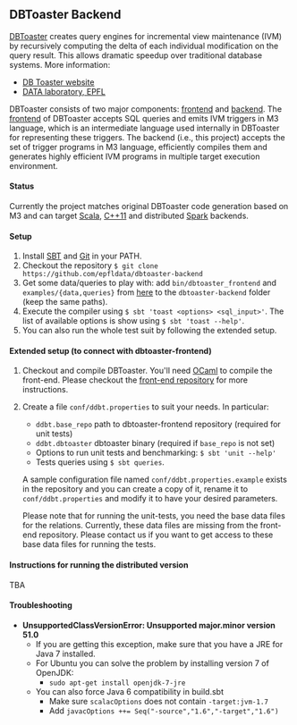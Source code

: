 ## DBToaster Backend

[DBToaster](http://www.dbtoaster.org) creates query engines for incremental view maintenance (IVM) by recursively computing the delta of each individual modification on the query result. This allows dramatic
speedup over traditional database systems. More information:

   * [DB Toaster website](http://www.dbtoaster.org)
   * [DATA laboratory, EPFL](http://data.epfl.ch/dbtoaster)

DBToaster consists of two major components: [frontend](https://github.com/mdashti/DDBtoaster) and [backend](https://github.com/epfldata/dbtoaster-backend). The [frontend](https://github.com/dbtoaster/dbtoaster-a5) of DBToaster accepts SQL queries and emits IVM triggers in M3 language, which is an intermediate language used internally in DBToaster for representing these triggers. The backend (i.e., this project) accepts the set of trigger programs in M3 language, efficiently compiles them and generates highly efficient IVM programs in multiple target execution environment.

#### Status
Currently the project matches original DBToaster code generation based on M3 and can target
 [Scala](http://scala-lang.org),
 [C++11](http://www.stroustrup.com/C++11FAQ.html) and distributed
 [Spark](http://spark.apache.org/) backends.

#### Setup
1. Install [SBT](http://www.scala-sbt.org/release/docs/Getting-Started/Setup.html) and [Git](http://git-scm.com) in your PATH.
2. Checkout the repository `$ git clone https://github.com/epfldata/dbtoaster-backend`
3. Get some data/queries to play with: add `bin/dbtoaster_frontend` and `examples/{data,queries}` from [here](https://dbtoaster.github.io/) to the `dbtoaster-backend` folder (keep the same paths).
4. Execute the compiler using `$ sbt 'toast <options> <sql_input>'`. The list of available options is show using `$ sbt 'toast --help'`.
5. You can also run the whole test suit by following the extended setup.

#### Extended setup (to connect with dbtoaster-frontend)
1. Checkout and compile DBToaster. You'll need [OCaml](http://caml.inria.fr/download.en.html) to compile the front-end. Please checkout the [front-end repository](https://github.com/dbtoaster/dbtoaster-a5) for more instructions.
2. Create a file `conf/ddbt.properties` to suit your needs. In particular:
   - `ddbt.base_repo` path to dbtoaster-frontend repository (required for unit tests)
   - `ddbt.dbtoaster` dbtoaster binary (required if `base_repo` is not set)
   - Options to run unit tests and benchmarking: `$ sbt 'unit --help'`
   - Tests queries using `$ sbt queries`.

   A sample configuration file named `conf/ddbt.properties.example` exists in the repository and you can create a copy of it, rename it to `conf/ddbt.properties` and modify it to have your desired parameters.

   Please note that for running the unit-tests, you need the base data files for the relations. Currently, these data files are missing from the front-end repository. Please contact us if you want to get access to these base data files for running the tests.

#### Instructions for running the distributed version

TBA

#### Troubleshooting
- __UnsupportedClassVersionError: Unsupported major.minor version 51.0__
  - If you are getting this exception, make sure that you have a JRE for Java 7 installed.
  - For Ubuntu you can solve the problem by installing version 7 of OpenJDK:
      - `sudo apt-get install openjdk-7-jre`
  - You can also force Java 6 compatibility in build.sbt
     - Make sure `scalacOptions` does not contain `-target:jvm-1.7`
     - Add `javacOptions ++= Seq("-source","1.6","-target","1.6")`
